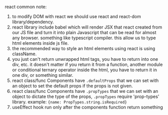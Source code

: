 react common note:
1. to modify DOM with react we should use react and react-dom library/dependency.
2. react library include babel which will render JSX that react created from our JS file and turn it into plain Javascript that can be read for almost any browser. something like typescript compiler.
this allow us to type html elements inside js file.
3. the recommended way to style an html elements using react is using className.
4. you just can't return unwrapped html tags, you have to return into one div, etc. it doesn't matter if you return it from a function, another module or conditional ternary operator inside the html, you have to return it in one div, or something similar.
5. react class/func Components have `.defaultProps` that we can set with an object to set the default props if the props is not given.
6. react class/func Components have `.propTypes` that we can set with an object to dictate the type of the props, `.propTypes` require 'prop-types' library. example: `{name: PropTypes.string.isRequired}`
7. useEffect hook run only after the components function return something
